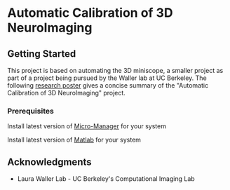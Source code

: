 # Automatic Calibration of 3D NeuroImaging



## Getting Started

This project is based on automating the 3D miniscope, a smaller project as part of a project being pursued by the 
Waller lab at UC Berkeley. The following [research poster](https://docs.google.com/presentation/d/1yT8DAW1hvgq66UxTl1__hjPdbWzJM2uvW0zNpjevfL0/edit?usp=sharing)
gives a concise summary of the "Automatic Calibration of 3D NeuroImaging" project.

### Prerequisites

Install latest version of [Micro-Manager](https://micro-manager.org/) for your system

Install latest version of [Matlab](https://www.mathworks.com/products/matlab.html) for your system


## Acknowledgments

* Laura Waller Lab - UC Berkeley's Computational Imaging Lab
